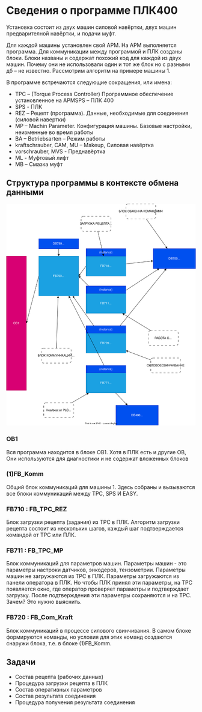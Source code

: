 # Сведения о программе ПЛК400

Установка состоит из двух машин силовой навёртки, двух машин предварителной навёртки, и подачи муфт. 

Для каждой машины установлен свой АРМ. На АРМ выполняется программа. Для коммуникации между программой и ПЛК созданы блоки. Блоки названы и содержат похожий код для каждой из двух машин. Почему они не использовали один и тот же блок но с разными дб – не известно. Рассмотрим алгоритм на примере машины 1.

В программе встречаются следующие сокращения, или имена:
- TPC – (Torque Process Controller) Программное обеспечение установленное на АРМSPS – ПЛК 400
- SPS - ПЛК
- REZ – Рецепт (программа). Данные, необходимые для соединения (силовой навертки)
- MP – Machin Parameter. Конфигурация машины. Базовые настройки, неизменные во время работы 
- BA – Betriebsarten – Режим работы 
- kraftschrauber, CAM, MU – Makeup, Силовая навёртка
- vorschrauber, MVS - Преднавёртка 
- ML - Муфтовый лифт 
- MB – Смазка муфт

## Структура программы в контексте обмена данными

![-](OB1.drawio.svg)

### OB1
Вся программа находится в блоке OB1. Хотя в ПЛК есть и другие OB, Они используются для диагностики и не содержат вложенных блоков

### (1)FB_Komm

Общий блок коммуникаций для машины 1. Здесь собраны и вызываются все блоки коммуникаций между TPC, SPS И EASY. 

### FB710 : FB_TPC_REZ
Блок загрузки рецепта (задания) из TPC в ПЛК. Алгоритм загрузки рецепта состоит из нескольких шагов, каждый шаг подтверждается командой от TPC или ПЛК.

### FB711 : FB_TPC_MP
Блок коммуникаций для параметров машин. Параметры машин - это параметры настроки датчиков, энкодеров, тензометрии.
Параметры машин не загружаются из TPC в ПЛК. Параметры загружаются из панели оператора в ПЛК. Но чтобы ПЛК принял эти параметры, на TPC появляется окно, где оператор проверяет параметры и подтверждает загрузку. После подтверждения эти параметры сохраняются и на TPC. Зачем? Это нужно выяснить.

### FB720 : FB_Com_Kraft
Блок коммуникаций в процессе силового свинчивания. В самом блоке формируются команды, но условия для этих команд создаются снаружи блока, т.е. в блоке (1)FB_Komm.



## Задачи

- Состав рецепта (рабочих данных)
- Процедура загрузки рецепта в ПЛК
- Состав оперативных параметров
- Состав результата соединения
- Процедура получения результата соединения